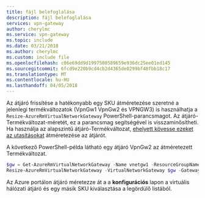 ```yaml
---
title: fájl belefoglalása
description: fájl belefoglalása
services: vpn-gateway
author: cherylmc
ms.service: vpn-gateway
ms.topic: include
ms.date: 03/21/2018
ms.author: cherylmc
ms.custom: include file
ms.openlocfilehash: c06e69dd9d1997500589659e936dc25ee01ed145
ms.sourcegitcommit: 6fcd9e220b9cd4cb2d4365de0299bf48fbb18c17
ms.translationtype: MT
ms.contentlocale: hu-HU
ms.lasthandoff: 04/05/2018
---
```

Az átjáró frissítése a hatékonyabb egy SKU átméretezése szeretné a jelenlegi termékváltozatok (VpnGw1 VpnGw2 és VPNGW3) is használhatja a `Resize-AzureRmVirtualNetworkGateway` PowerShell-parancsmagot. Az átjáró-Termékváltozat-méretét, ez a parancsmag segítségével is visszaminősítheti. Ha használja az alapszintű átjáró-Termékváltozat, [ehelyett kövesse ezeket az utasításokat](../articles/vpn-gateway/vpn-gateway-about-skus-legacy.md#resize) átméretezése az átjárót.

A következő PowerShell-példa látható egy átjáró VpnGw2 az átméretezett Termékváltozat.

```powershell
$gw = Get-AzureRmVirtualNetworkGateway -Name vnetgw1 -ResourceGroupName testrg
Resize-AzureRmVirtualNetworkGateway -VirtualNetworkGateway $gw -GatewaySku VpnGw2
```

Az Azure portálon átjáró méretezze át a a **konfigurációs** lapon a virtuális hálózati átjáró és egy másik SKU kiválasztása a legördülő listából.